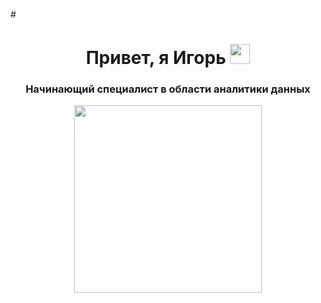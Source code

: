 #<h1 align="center">Привет, я Игорь</a> 
<img src="https://github.com/blackcater/blackcater/raw/main/images/Hi.gif" height="32"/></h1>
<h3 align="center">Начинающий специалист в области аналитики данных</h3>
<div id="header" align="center">
  <img src="https://media.giphy.com/media/v1.Y2lkPTc5MGI3NjExY3poNzMweHE1b2ZzajhldzNjeGN5YTFldHBtbTdrajB6dXRhcm53YiZlcD12MV9pbnRlcm5hbF9naWZfYnlfaWQmY3Q9Zw/l378c04F2fjeZ7vH2/giphy.gif" width="300"/>
</div>
<!--
**Derbysh1re/Derbysh1re** is a ✨ _special_ ✨ repository because its `README.md` (this file) appears on your GitHub profile.

Here are some ideas to get you started:

- 🔭 I’m currently working on ...
- 🌱 I’m currently learning ...
- 👯 I’m looking to collaborate on ...
- 🤔 I’m looking for help with ...
- 💬 Ask me about ...
- 📫 How to reach me: ...
- 😄 Pronouns: ...
- ⚡ Fun fact: ...
-->
